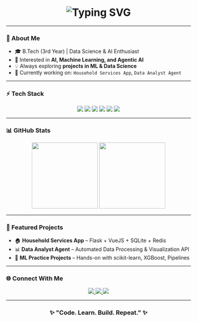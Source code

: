<!-- Profile README -->

<h1 align="center">
  <img src="https://readme-typing-svg.demolab.com?font=Fira+Code&weight=600&size=30&pause=1000&color=8A2BE2&center=true&vCenter=true&random=false&width=600&lines=Hey%2C+I'm+Deepak+Singh!;AI+%7C+ML+%7C+Data+Science+Enthusiast;Always+Learning+%26+Building" alt="Typing SVG" />
</h1>

---

### 🌌 About Me  
- 🎓 B.Tech (3rd Year) | Data Science & AI Enthusiast  
- 🤖 Interested in **AI, Machine Learning, and Agentic AI**  
- 💡 Always exploring **projects in ML & Data Science**  
- 🔭 Currently working on: `Household Services App`, `Data Analyst Agent`  

---

### ⚡ Tech Stack  
<p align="center">
  <img src="https://img.shields.io/badge/Python-000000?style=for-the-badge&logo=python&logoColor=blue" />
  <img src="https://img.shields.io/badge/Scikit--Learn-000000?style=for-the-badge&logo=scikitlearn&logoColor=purple" />
  <img src="https://img.shields.io/badge/Flask-000000?style=for-the-badge&logo=flask&logoColor=white" />
  <img src="https://img.shields.io/badge/SQLite-000000?style=for-the-badge&logo=sqlite&logoColor=blue" />
  <img src="https://img.shields.io/badge/VueJS-000000?style=for-the-badge&logo=vue.js&logoColor=41B883" />
  <img src="https://img.shields.io/badge/Bootstrap-000000?style=for-the-badge&logo=bootstrap&logoColor=7952B3" />
</p>

---

### 📊 GitHub Stats  
<p align="center">
  <img src="https://github-readme-stats.vercel.app/api?username=your-github-username&show_icons=true&theme=tokyonight&hide_border=true" height="180px"/>
  <img src="https://github-readme-streak-stats.herokuapp.com/?user=your-github-username&theme=tokyonight&hide_border=true" height="180px"/>
</p>

---

### 🚀 Featured Projects  
- 🏠 **Household Services App** – Flask + VueJS + SQLite + Redis  
- 📊 **Data Analyst Agent** – Automated Data Processing & Visualization API  
- 🤖 **ML Practice Projects** – Hands-on with scikit-learn, XGBoost, Pipelines  

---

### 🌐 Connect With Me  
<p align="center">
  <a href="https://www.linkedin.com/in/your-linkedin" target="_blank">
    <img src="https://img.shields.io/badge/LinkedIn-000000?style=for-the-badge&logo=linkedin&logoColor=0A66C2"/>
  </a>
  <a href="mailto:your-email@example.com" target="_blank">
    <img src="https://img.shields.io/badge/Email-000000?style=for-the-badge&logo=gmail&logoColor=red"/>
  </a>
  <a href="https://github.com/your-github-username" target="_blank">
    <img src="https://img.shields.io/badge/GitHub-000000?style=for-the-badge&logo=github&logoColor=white"/>
  </a>
</p>

---

<h3 align="center">✨ "Code. Learn. Build. Repeat." ✨</h3>
